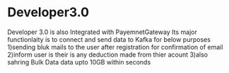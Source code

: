 # Developer3.0
Developer 3.0 is also Integrated with PayemnetGateway 
Its major functionlaity is to connect and send data to Kafka for below purposes
1)sending bluk mails to the user after registration for confirmation of email
2)inform user is their is any deduction made from thier acount
3)also sahring Bulk Data data upto 10GB within seconds
